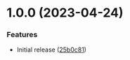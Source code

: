 # 1.0.0 (2023-04-24)


### Features

* Initial release ([25b0c81](https://github.com/de-it-krachten/ansible-role-kubectl/commit/25b0c813d594a57aaf2c4ff35f405456cd2b905e))

